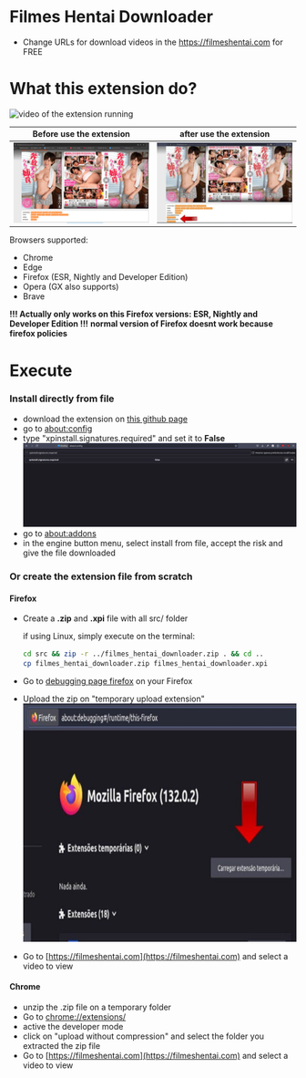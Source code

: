 # Filmes Hentai Downloader
* Change URLs for download videos in the https://filmeshentai.com for FREE

# What this extension do?
![video of the extension running](assets/example.gif)

| Before use the extension          | after use the extension            |
|-----------------------------------|------------------------------------|
| ![Antes](assets/before.png)       | ![Depois](assets/after.jpg)        |

Browsers supported:
- Chrome
- Edge
- Firefox (ESR, Nightly and Developer Edition)
- Opera (GX also supports)
- Brave

**!!! Actually only works on this Firefox versions: ESR, Nightly and Developer Edition !!!**
**normal version of Firefox doesnt work because firefox policies**
# Execute

### Install directly from file
- download the extension on [this github page](https://zack-evangelist.github.io/filmes-hentai-downloader/)
- go to [about:config](about:config)
- type "xpinstall.signatures.required" and set it to **False** 
    ![configuration to set install extensions by file in firefox](assets/config_firefox.png)
- go to [about:addons](about:addons) 
- in the engine button menu, select install from file, accept the risk and give the file downloaded

### Or create the extension file from scratch

#### Firefox
- Create a **.zip** and **.xpi** file with all src/ folder

    if using Linux, simply execute on the terminal:
    ```bash
    cd src && zip -r ../filmes_hentai_downloader.zip . && cd ..
    cp filmes_hentai_downloader.zip filmes_hentai_downloader.xpi
    ```
- Go to [debugging page firefox](about:debugging#/runtime/this-firefox) on your Firefox
- Upload the zip on "temporary upload extension"
    ![instalation of extension](assets/install.jpg)
- Go to [https://filmeshentai.com](https://filmeshentai.com) and select a video to view

#### Chrome
- unzip the .zip file on a temporary folder
- Go to [chrome://extensions/](chrome://extensions/)
- active the developer mode
- click on "upload without compression" and select the folder you extracted the zip file
- Go to [https://filmeshentai.com](https://filmeshentai.com) and select a video to view